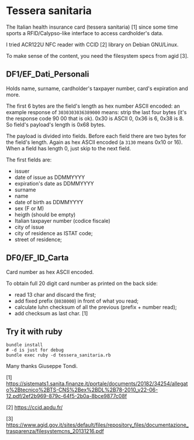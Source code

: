 # Tessera sanitaria

The Italian health insurance card (tessera sanitaria) [1] since some time sports a RFID/Calypso-like interface to access cardholder's data.

I tried ACR122U NFC reader with CCID [2] library on Debian GNU/Linux. 

To make sense of the content, you need the filesystem specs from agid [3].

## DF1/EF_Dati_Personali

Holds name, surname, cardholder's taxpayer number, card's expiration and more.

The first 6 bytes are the field's length as hex number ASCII encoded: an 
example response of `3030303036389000` means: strip the last four bytes 
(it's the response code 90 00 that is ok). 0x30 is ASCII 0, 
0x36 is 6, 0x38 is 8. So field's payload's length is 0x68 bytes. 

The payload is divided into fields. Before each field there are two bytes
 for the field's length. Again as hex ASCII encoded (a `3130` means 0x10 or
  16). When a field has length 0, just skip to the next field.
  
The first fields are: 
- issuer 
- date of issue  as DDMMYYYY
- expiration's date  as DDMMYYYY
- surname
- name
- date of birth as DDMMYYYY
- sex (F or M)
- heigth (should be empty) 
- Italian taxpayer number (codice fiscale)
- city of issue
- city of residence as ISTAT code;
- street of residence;

## DF0/EF_ID_Carta
 
Card number as hex ASCII encoded. 

To obtain full 20 digit card number as 
printed on the back side:
* read 13 char and discard the first;
* add fixed prefix (`8038000`) in front of 
what you read;
* calculate luhn checksum of 
all the previous (prefix + number read);
* add checksum as last char. [1]
  
## Try it with ruby

    bundle install
    # -d is just for debug
    bundle exec ruby -d tessera_sanitaria.rb  
    
    
Many thanks Giuseppe Tondi.    
  
[1] https://sistemats1.sanita.finanze.it/portale/documents/20182/34254/allegato%2Btecnico%2BTS-CNS%2Bex%2BDL%2B78-2010_v22-06-12.pdf/2ef2b969-879c-64f5-2b0a-8bce9877c08f

[2] https://ccid.apdu.fr/

[3] https://www.agid.gov.it/sites/default/files/repository_files/documentazione_trasparenza/filesystemcns_20131216.pdf